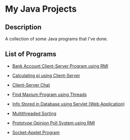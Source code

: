 # My Java Projects

## Description
A collection of some Java programs that I've done. 

## List of Programs

- [Bank Account Client-Server Program using RMI](https://github.com/procrasprincess/Java-Projects/tree/master/Bank%20Account%20Client-Server%20Program%20using%20RMI)

- [Calculating pi using Client-Server](https://github.com/procrasprincess/Java-Projects/tree/master/Calculating%20pi%20using%20Client-Server)

- [Client-Server Chat](https://github.com/procrasprincess/Java-Projects/tree/master/Client-Server%20Chat)

- [Find Maxium Program using Threads](https://github.com/procrasprincess/Java-Projects/tree/master/Find%20Maxium%20Program%20using%20Threads)

- [Info Stored in Database using Servlet (Web Application)](https://github.com/procrasprincess/Java-Projects/tree/master/Info%20Stored%20in%20Database%20using%20Servlet%20(Web%20Application))

- [Multithreaded Sorting](https://github.com/procrasprincess/Java-Projects/tree/master/Multithreaded%20Sorting)

- [Prototype Opinion Poll System using RMI](https://github.com/procrasprincess/Java-Projects/tree/master/Prototype%20Opinion%20Poll%20System%20using%20RMI)

- [Socket-Applet Program](https://github.com/procrasprincess/Java-Projects/tree/master/Socket-Applet%20Program)

